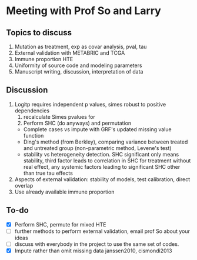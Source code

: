 # Meeting with Prof So and Larry

## Topics to discuss

1. Mutation as treatment, exp as covar analysis, pval, tau
2. External validation with METABRIC and TCGA
3. Immune proportion HTE
4. Uniformity of source code and modeling parameters
5. Manuscript writing, discussion, interpretation of data

## Discussion

1. Logitp requires independent p values, simes robust to positive dependencies
   1. recalculate Simes pvalues for
   2. Perform SHC (do anyways) and permutation
    - Complete cases vs impute with GRF's updated missing value function
    - Ding's method (from Berkley), comparing variance between treated and untreated group (non-parametric method, Levene's test)
    - stability vs heterogeneity detection. SHC significant only means stability, third factor leads to correlation in SHC for treatment without real effect, any systemic factors leading to significant SHC other than true tau effects
2. Aspects of external validation: stability of models, test calibration, direct overlap
3. Use already available immune proportion

## To-do

- [x] Perform SHC, permute for mixed HTE
- [ ] further methods to perform external validation, email prof So about your ideas
- [ ] discuss with everybody in the project to use the same set of codes.
- [x] Impute rather than omit missing data janssen2010, cismondi2013
